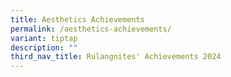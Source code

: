 ```yaml
---
title: Aesthetics Achievements
permalink: /aesthetics-achievements/
variant: tiptap
description: ""
third_nav_title: Rulangnites' Achievements 2024
---
```


